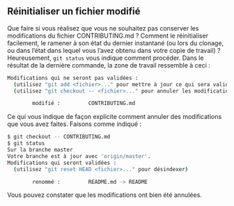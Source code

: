 ## Réinitialiser un fichier modifié

Que faire si vous réalisez que vous ne souhaitez pas conserver les modifications du fichier CONTRIBUTING.md ? Comment le réinitialiser facilement, le ramener à son état du dernier instantané (ou lors du clonage, ou dans l’état dans lequel vous l’avez obtenu dans votre copie de travail) ? Heureusement, ```git status``` vous indique comment procéder. Dans le résultat de la dernière commande, la zone de travail ressemble à ceci :

```bash
Modifications qui ne seront pas validées :
  (utilisez "git add <fichier>..." pour mettre à jour ce qui sera validé)
  (utilisez "git checkout -- <fichier>..." pour annuler les modifications dans la copie de travail)

        modifié :         CONTRIBUTING.md
```

Ce qui vous indique de façon explicite comment annuler des modifications que vous avez faites. Faisons comme indiqué :

```bash
$ git checkout -- CONTRIBUTING.md
$ git status
Sur la branche master
Votre branche est à jour avec 'origin/master'.
Modifications qui seront validées :
  (utilisez "git reset HEAD <fichier>..." pour désindexer)

        renommé :         README.md -> README
```

Vous pouvez constater que les modifications ont bien été annulées.

